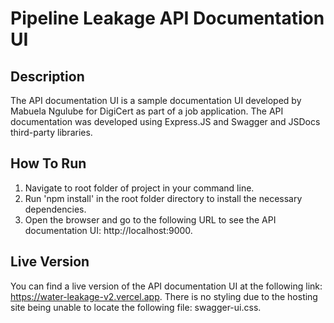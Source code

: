 # Pipeline Leakage API Documentation UI

## Description

The API documentation UI is a sample documentation UI developed by Mabuela Ngulube for DigiCert as part of a job application. The API documentation was developed using Express.JS and Swagger and JSDocs third-party libraries.

## How To Run

1. Navigate to root folder of project in your command line.
2. Run 'npm install' in the root folder directory to install the necessary dependencies.
3. Open the browser and go to the following URL to see the API documentation UI: http://localhost:9000.

## Live Version

You can find a live version of the API documentation UI at the following link: https://water-leakage-v2.vercel.app. There is no styling due to the hosting site being unable to locate the following file: swagger-ui.css.
